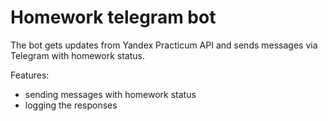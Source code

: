 # Homework telegram bot
The bot gets updates from Yandex Practicum API and sends messages via Telegram with homework status.

Features:
- sending messages with homework status
- logging the responses

